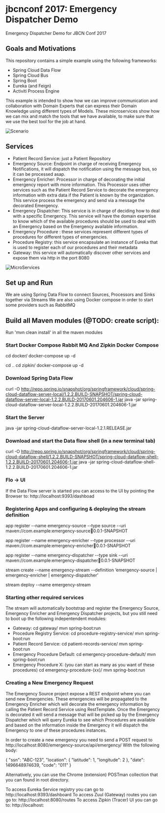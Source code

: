 # jbcnconf 2017: Emergency Dispatcher Demo
Emergency Dispatcher Demo for JBCN Conf 2017

## Goals and Motivations
This repository contains a simple example using the following frameworks:
- Spring Cloud Data Flow
- Spring Cloud Bus
- Spring Boot
- Eureka (and Feign)
- Activiti Process Engine

This example is intended to show how we can improve communication and collaboration with Domain Experts that can express their Domain Knowledge using different types of Models. These microservices show how we can mix and match the tools that we have available, to make sure that we use the best tool for the job at hand.

![Scenario]("images/scenario.png")

## Services

* Patient Record Service: just a Patient Repository
* Emergency Source: Endpoint in charge of receiving Emergency Notifications, it will dispatch the notification using the message bus, so it can be processed asap.
* Emergency Enricher: Processor in charge of decorating the initial emergency report with more information. This Processor uses other services such as the Patient Record Service to decorate the emergency information with extra data if the Patient is known by the organization. This service process the emergency and send via a message the decorated Emergency.
* Emergency Dispatcher: This service is in charge of deciding how to deal with a specific Emergency. This service will have the domain expertise to know which of the available procedures should be used to deal with an Emergency based on the Emergency available information.
* Emergency Procedure <X>: these services represent different types of procedures for different types of emergencies.
* Procedure Registry: this service encapsulate an instance of Eureka that is used to register each of our procedures and their metadata
* Gateway: this service will automatically discover other services and expose them via http in the port 8080

![MicroServices]("images/microservices.png")

## Set up and Run

We are using Spring Data Flow to connect Sources, Processors and Sinks together via Streams
We are also using Docker compose in order to start some providers such as RabbitMQ

## Build all Maven modules (@TODO: create script):
Run 'mvn clean install' in all the maven modules


### Start Docker Compose Rabbit MQ And Zipkin Docker Compose
cd docker/
docker-compose up -d

cd ..
cd zipkin/
docker-compose up -d


### Download Spring Data Flow
curl -O http://repo.spring.io/snapshot/org/springframework/cloud/spring-cloud-dataflow-server-local/1.2.2.BUILD-SNAPSHOT/spring-cloud-dataflow-server-local-1.2.2.BUILD-20170601.204606-1.jar
java -jar spring-cloud-dataflow-server-local-1.2.2.BUILD-20170601.204606-1.jar
### Start the Server
java -jar spring-cloud-dataflow-server-local-1.2.1.RELEASE.jar

### Download and start the Data flow shell (in a new terminal tab)
curl -O http://repo.spring.io/snapshot/org/springframework/cloud/spring-cloud-dataflow-shell/1.2.2.BUILD-SNAPSHOT/spring-cloud-dataflow-shell-1.2.2.BUILD-20170601.204606-1.jar
java -jar spring-cloud-dataflow-shell-1.2.2.BUILD-20170601.204606-1.jar

### Flo -> UI
If the Data Flow server is started you can access to the UI by pointing the Browser to: http://localhost:9393/dashboad

### Registering Apps and configuring & deploying the stream definition

app register --name emergency-source --type source --uri maven://com.example:emergency-source:jar:0.0.1-SNAPSHOT

app register --name emergency-enricher --type processor --uri maven://com.example:emergency-enricher:jar:0.0.1-SNAPSHOT

app register --name emergency-dispatcher --type sink --uri maven://com.example:emergency-dispatcher:jar:0.0.1-SNAPSHOT

stream create --name emergency-stream --definition ‘emergency-source | emergency-enricher | emergency-dispatcher’

stream deploy --name emergency-stream

### Starting other required services
The stream will automatically bootstrap and register the Emergency Source, Emergency Enricher and Emergency Dispatcher projects, but you still need to boot up the following indepentendent modules:
* Gateway:
cd gateway/
mvn spring-boot:run
* Procedure Registry Service:
cd procedure-registry-service/
mvn spring-boot:run
* Patient Record Service:
cd patient-records-service/
mvn spring-boot:run
* Emergency Procedure Default:
cd emergency-procedure-default/
mvn spring-boot:run
* Emergency Procedure X: (you can start as many as you want of these procedures)
cd emergency-procedure-(xx)/
mvn spring-boot:run



### Creating a New Emergency Request
The Emergency Source project expose a REST endpoint where you can send new Emergencies.
These emergencies will be propagated to the Emergency Enricher which will decorate the emergency information by calling the Patient Record Service using RestTemplate. Once the Emergency is decorated it will send a message that will be picked up by the Emergency Dispatcher which will query Eureka to see which Procedures are available and based on the information inside the Emergency it will dispatch the Emergency to one of these procedures instances.


In order to create a new emergency you need to send a POST request to http://localhost:8080/emergency-source/api/emergency/
With the following body:

{
    "ssn": "ABC-123",
    "location": {
        "latitude": 1,
        "longitude": 2
    },
    "date": 1496648974639,
    "code": "011"
}

Alternatively, you can use the Chrome (extension) POSTman collection that you can found in root directory.

To access Eureka Service registry you can go to http://localhost:9393/dashboard
To access Zuul (Gateway) routes you can go to: http://localhost:8080/routes
To access Zipkin (Tracer) UI you can go to:  http://localhost:


